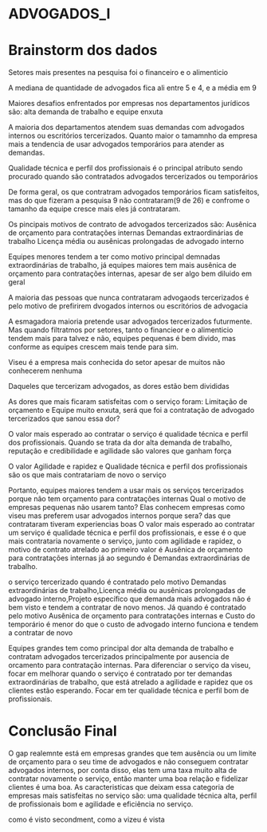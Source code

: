 # ADVOGADOS_I

# Brainstorm dos dados
Setores mais presentes na pesquisa foi o financeiro e o alimenticio

A mediana de quantidade de advogados fica ali entre 5 e 4, e a média em 9

Maiores desafios enfrentados por empresas nos departamentos jurídicos são:
alta demanda de trabalho e equipe enxuta

A maioria dos departamentos atendem suas demandas com advogados internos ou escritórios tercerizados. Quanto maior o tamamnho da empresa mais a tendencia de usar advogados temporários para atender as demandas.

Qualidade técnica e perfil dos profissionais é o principal atributo sendo procurado quando são contratados advogados tercerizados ou temporários

De forma geral, os que contratram advogados temporários ficam satisfeitos, mas do que fizeram a pesquisa 9 não contrataram(9 de 26) e confrome o tamanho da equipe cresce mais eles já contrataram.

Os pincipais motivos de contrato de advogados tercerizados são:
Ausênica de orçamento para contratações internas
Demandas extraordinárias de trabalho
Licença média ou ausênicas prolongadas de advogado interno

Equipes menores tendem a ter como motivo principal demnadas extraordinárias de trabalho, já equipes maiores tem mais ausênica de orçamento para contratações internas, apesar de ser algo bem diluido em geral

A maioria das pessoas que nunca contrataram advogaods tercerizados é pelo motivo de prefirirem dvogados internos ou escritórios de advogacia


A esmagadora maioria pretende usar advogados tercerizados futurmente. Mas quando filtratmos por setores, tanto o financieor e o alimenticio tendem mais para talvez e não, equipes pequenas é bem divido, mas conforme as equipes crescem mais tende para sim.

Viseu é a empresa mais conhecida do setor apesar de muitos não conhecerem nenhuma 

Daqueles que tercerizam advogados, as dores estão bem divididas 


As dores que mais ficaram satisfeitas com o serviço foram:
Limitação de orçamento e Equipe muito enxuta, será que foi a contratação de advogado tercerizados que sanou essa dor?

O valor mais esperado ao contratar o serviço é qualidade técnica e perfil dos profissionais. 
Quando se trata da dor alta demanda de trabalho, reputação e credibilidade e agilidade são valores que ganham força

O valor Agilidade e rapidez e Qualidade técnica e perfil dos profissionais são os que mais contratariam de novo o serviço


Portanto, equipes maiores tendem a usar mais os serviços tercerizados porque não tem orçamento para contratações internas
Qual o motivo de empresas pequenas não usarem tanto?
Elas conhecem empresas como viseu mas preferem usar advogados internos porque sera? das que contrataram tiveram experiencias boas
O valor mais esperado ao contratar um serviço é qualidade técnica e perfil dos profissionais, e esse é o que mais contrataria novamente o serviço, junto com agilidade e rapidez, o motivo de contrato atrelado ao primeiro valor é Ausênica de orçamento para contratações internas já ao segundo é 
Demandas extraordinárias de trabalho.

o serviço tercerizado quando é contratado pelo motivo Demandas extraordinárias de trabalho,Licença média ou ausênicas prolongadas de advogado interno,Projeto específico que demanda mais advogados não é bem visto e tendem a contratar de novo menos. Já quando é contratado pelo motivo Ausênica de orçamento para contratações internas e Custo do temporário é menor do que o custo de advogado interno funciona e tendem a contratar de novo

Equipes grandes tem como principal dor alta demanda de trabalho e contratam advogados tercerizados principalmente por ausencia de orcamento para contratação internas. Para diferenciar o serviço da viseu, focar em melhorar quando o serviço é contratado por ter demandas extraordinárias de trabalho, que está atrelado a agilidade e rapidez que os clientes estão esperando. Focar em ter qualidade técnica e perfil bom de profissionais.


# Conclusão Final
 O gap realemnte está em empresas grandes que tem ausência ou um limite de orçamento para o seu time de advogados e não conseguem contratar advogados internos, por conta disso, elas tem uma taxa muito alta de contratar novamente o serviço, então manter uma boa relação e fidelizar clientes é uma boa. As caracteristicas que deixam essa categoria de empresas mais satisfeitas no serviço são: uma qualidade técnica alta, perfil de profissionais bom e agilidade e eficiência no serviço.


 como é visto secondment, como a vizeu é vista

